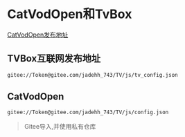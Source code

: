# CatVodOpen和TvBox

[CatVodOpen发布地址](https://github.com/catvod/CatVodOpen/releases)

## TVBox互联网发布地址

```bash
gitee://Token@gitee.com/jadehh_743/TV/js/tv_config.json
```


## CatVodOpen

```bash
gitee://Token@gitee.com/jadehh_743/TV/js/config.json

```
> Gitee导入,并使用私有仓库
